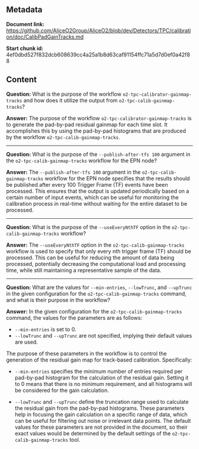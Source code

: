 ## Metadata

**Document link:** https://github.com/AliceO2Group/AliceO2/blob/dev/Detectors/TPC/calibration/doc/CalibPadGainTracks.md

**Start chunk id:** 4ef0dbd527f832dcb608639cc4a25a1b8d63caf91154ffc71a5d7d0ef0a42f88

## Content

**Question:** What is the purpose of the workflow `o2-tpc-calibrator-gainmap-tracks` and how does it utilize the output from `o2-tpc-calib-gainmap-tracks`?

**Answer:** The purpose of the workflow `o2-tpc-calibrator-gainmap-tracks` is to generate the pad-by-pad residual gainmap for each time slot. It accomplishes this by using the pad-by-pad histograms that are produced by the workflow `o2-tpc-calib-gainmap-tracks`.

---

**Question:** What is the purpose of the `--publish-after-tfs 100` argument in the `o2-tpc-calib-gainmap-tracks` workflow for the EPN node?

**Answer:** The `--publish-after-tfs 100` argument in the `o2-tpc-calib-gainmap-tracks` workflow for the EPN node specifies that the results should be published after every 100 Trigger Frame (TF) events have been processed. This ensures that the output is updated periodically based on a certain number of input events, which can be useful for monitoring the calibration process in real-time without waiting for the entire dataset to be processed.

---

**Question:** What is the purpose of the `--useEveryNthTF` option in the `o2-tpc-calib-gainmap-tracks` workflow?

**Answer:** The `--useEveryNthTF` option in the `o2-tpc-calib-gainmap-tracks` workflow is used to specify that only every nth trigger frame (TF) should be processed. This can be useful for reducing the amount of data being processed, potentially decreasing the computational load and processing time, while still maintaining a representative sample of the data.

---

**Question:** What are the values for `--min-entries`, `--lowTrunc`, and `--upTrunc` in the given configuration for the `o2-tpc-calib-gainmap-tracks` command, and what is their purpose in the workflow?

**Answer:** In the given configuration for the `o2-tpc-calib-gainmap-tracks` command, the values for the parameters are as follows:

- `--min-entries` is set to 0.
- `--lowTrunc` and `--upTrunc` are not specified, implying their default values are used.

The purpose of these parameters in the workflow is to control the generation of the residual gain map for track-based calibration. Specifically:

- `--min-entries` specifies the minimum number of entries required per pad-by-pad histogram for the calculation of the residual gain. Setting it to 0 means that there is no minimum requirement, and all histograms will be considered for the gain calculation.

- `--lowTrunc` and `--upTrunc` define the truncation range used to calculate the residual gain from the pad-by-pad histograms. These parameters help in focusing the gain calculation on a specific range of data, which can be useful for filtering out noise or irrelevant data points. The default values for these parameters are not provided in the document, so their exact values would be determined by the default settings of the `o2-tpc-calib-gainmap-tracks` tool.